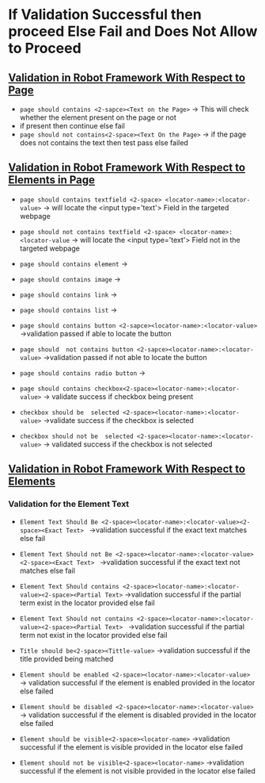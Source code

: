 # If Validation Successful then proceed Else Fail and Does  Not Allow to Proceed 


## <ins>Validation in Robot Framework With Respect to Page


- `page should contains <2-sapce><Text on the Page>` &rarr; This will check whether the element present on the page or not 
- if  present then continue else fail
- `page should not contains<2-space><Text On the Page>` &rarr; if the page does not contains the text then test pass else failed 


##  <ins>Validation in Robot Framework With Respect to Elements in Page

- `page should contains textfield <2-space> <locator-name>:<locator-value>` &rarr; will locate the &lt;input type='text'&gt; Field in the targeted webpage 
- `page should not contains textfield <2-space> <locator-name>:<locator-value` &rarr; will locate the &lt;input type='text'&gt; Field not in the targeted webpage
- `page should contains element` &rarr;
- `page should contains image` &rarr;
- `page should contains link` &rarr;
- `page should contains list` &rarr;
- `page should contains button <2-sapce><locator-name>:<locator-value>` &rarr;validation passed if able to locate the button
- `page should  not contains button <2-sapce><locator-name>:<locator-value>` &rarr;validation passed if not able to locate the button
- `page should contains radio button` &rarr;




- `page should contains checkbox<2-space><locator-name>:<locator-value>` &rarr; validate success if checkbox being present
- `checkbox should be  selected <2-space><locator-name>:<locator-value>` &rarr;validate success if the checkbox is selected
-  `checkbox should not be  selected <2-space><locator-name>:<locator-value>` &rarr; validated success if the checkbox is not selected



## <ins>Validation in Robot Framework With Respect to Elements

### Validation for the Element Text

- `Element Text Should Be <2-space><locator-name>:<locator-value><2-space><Exact Text> ` &rarr;validation successful if the exact text matches else fail
- `Element Text Should not Be <2-space><locator-name>:<locator-value><2-space><Exact Text> ` &rarr;validation successful if the exact text not matches else fail
- `Element Text Should contains <2-space><locator-name>:<locator-value><2-space><Partial Text>` &rarr;validation successful if the partial term exist in the locator provided else fail 
- `Element Text Should not contains <2-space><locator-name>:<locator-value><2-space><Partial Text> ` &rarr;validation successful if the partial term not exist in the locator provided else fail





- `Title should be<2-space><Tittle-value>` &rarr;validation successful if the title provided being matched
- `Element should be enabled <2-space><locator-name>:<locator-value>` &rarr; validation successful if the element is enabled provided in the locator else failed 
- `Element should be disabled <2-space><locator-name>:<locator-value>` &rarr; validation successful if the element is disabled provided in the locator else failed
- `Element should be visible<2-space><locator-name>` &rarr;validation successful if the element is visible provided in the locator else failed
- `Element should not be visible<2-space><locator-name>` &rarr;validation successful if the element is not visible provided in the locator else failed